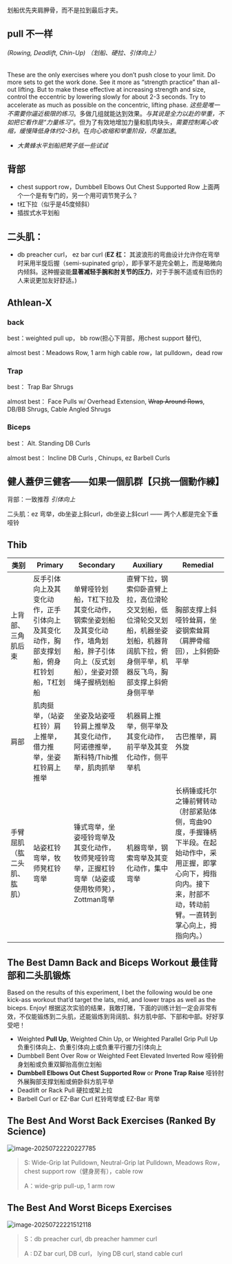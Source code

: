 划船优先夹肩胛骨，而不是拉到最后才夹。

##  pull 不一样

######  (Rowing, Deadlift, Chin-Up) （划船、硬拉、引体向上）

These are the only exercises where you don’t push close to your limit. Do more sets to get the work done. See it more as “strength practice” than all-out lifting. But to make these effective at increasing strength and size, control the eccentric by lowering slowly for about 2-3 seconds. Try to accelerate as much as possible on the concentric, lifting phase.
*这些是唯一不需要你逼近极限的练习*。多做几组就能达到效果。*与其说是全力以赴的举重，不如把它看作是“力量练习”*。但为了有效地增加力量和肌肉块头，*需要控制离心收缩，缓慢降低身体约2-3秒*。在*向心收缩和举重阶段，尽量加速*。



* *大黄蜂水平划船把凳子低一些试试*

##  背部

* chest support row，Dumbbell Elbows Out Chest Supported Row
  上面两个一个是有专门的，另一个用可调节凳子么？
* t杠下拉（似乎是45度倾斜）
* 插拔式水平划船

##  二头肌：

* db preacher curl， ez bar curl (**EZ 杠：** 其波浪形的弯曲设计允许你在弯举时采用半旋后握（semi-supinated grip），即手掌不是完全朝上，而是略微向内倾斜。这种握姿能**显著减轻手腕和肘关节的压力**，对于手腕不适或有旧伤的人来说更加友好舒适。)



##  Athlean-X

###  back

best：weighted pull up， bb row(担心下背部，用chest support 替代), 

almost best：Meadows Row, 1 arm high cable row，lat pulldown，dead row

###  Trap 

best：  Trap Bar Shrugs

almost best： Face Pulls w/ Overhead Extension, ~~Wrap Around Rows~~, DB/BB Shrugs, Cable Angled Shrugs

###  Biceps

best： Alt. Standing DB Curls

almost best： Incline DB Curls , Chinups, ez Barbell Curls 

##  健人蓋伊三健客——如果一個肌群【只挑一個動作練】

背部：一致推荐 *引体向上*

二头肌：ez 弯举，db坐姿上斜curl，db坐姿上斜curl ——  两个人都是完全下垂哑铃

##  Thib

| 类别                       | Primary                                                      | Secondary                                                    | Auxiliary                                                    | Remedial                                                     |
| -------------------------- | ------------------------------------------------------------ | ------------------------------------------------------------ | ------------------------------------------------------------ | ------------------------------------------------------------ |
| 上背部、三角肌后束         | 反手引体向上及其变化动作，正手引体向上及其变化动作，胸部支撑划船，俯身杠铃划船，T杠划船 | 单臂哑铃划船，T杠下拉及其变化动作，钢索坐姿划船及其变化动作，墙角划船，胖子引体向上（反式划船），坐姿对颈绳子握柄划船 | 直臂下拉，钢索仰卧直臂上拉，高位滑轮交叉划船，低位滑轮交叉划船，机器坐姿划船，机器背阔肌下拉，俯身侧平举，机器反飞鸟，胸部支撑上斜俯身侧平举 | 胸部支撑上斜哑铃耸肩，坐姿钢索耸肩（肩胛骨缩回），上斜俯卧平举 |
| 肩部                       | 肌肉挺举，（站姿杠铃）肩上推举，借力推举，坐姿杠铃肩上推举   | 坐姿及站姿哑铃肩上推举及其变化动作，阿诺德推举，斯科特/Thib推举，肌肉抓举 | 机器肩上推举，侧平举及其变化动作，前平举及其变化动作，侧平举机 | 古巴推举，肩外旋                                             |
| 手臂屈肌（肱二头肌、肱肌） | 站姿杠铃弯举，牧师凳杠铃弯举                                 | 锤式弯举，坐姿哑铃弯举及其变化动作，牧师凳哑铃弯举，正握杠铃弯举（站姿或使用牧师凳），Zottman弯举 | 机器弯举，钢索弯举及其变化动作，集中弯举                     | 长柄锤或托尔之锤前臂转动（肘部紧贴体侧，弯曲90度，手握锤柄下半段。在起始动作中，采用正握，即掌心向下，拇指向内。接下来，肘部不动，转动前臂。一直转到掌心向上，拇指向内。） |

##  The Best Damn Back and Biceps Workout 最佳背部和二头肌锻炼

Based on the results of this experiment, I bet the following would be one kick-ass workout that’d target the lats, mid, and lower traps as well as the biceps. Enjoy!
根据这次实验的结果，我敢打赌，下面的训练计划一定会非常有效，不仅能锻炼到二头肌，还能锻炼到背阔肌、斜方肌中部、下部和中部。好好享受吧！

- Weighted **Pull Up**, Weighted Chin Up, or Weighted Parallel Grip Pull Up
  负重引体向上、负重引体向上或负重平行握力引体向上
- Dumbbell Bent Over Row or Weighted Feet Elevated Inverted Row
  哑铃俯身划船或负重双脚抬高倒立划船
- **Dumbbell Elbows Out Chest Supported Row** or **Prone Trap Raise**
  哑铃肘外展胸部支撑划船或俯卧斜方肌平举
- Deadlift or Rack Pull
  硬拉或架上拉
- Barbell Curl or EZ-Bar Curl
  杠铃弯举或 EZ-Bar 弯举

##  The Best And Worst Back Exercises (Ranked By Science)

![image-20250722220227785](../images/image-20250722220227785.png)

> S:  Wide-Grip lat Pulldown, Neutral-Grip lat Pulldown, Meadows Row， chest support row（健身房有），cable row
>
> A：wide-grip pull-up,  1 arm row
>
> 

##  The Best And Worst Biceps Exercises

![image-20250722221512118](../images/image-20250722221512118.png)

> S：db preacher curl, db preacher hammer curl
>
> A : DZ bar curl, DB curl， lying DB curl, stand cable curl